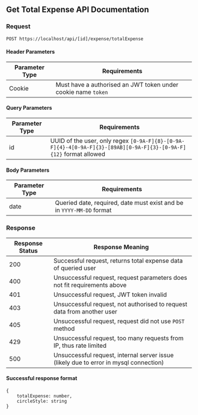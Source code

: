 ## Get Total Expense API Documentation

### Request

`POST https://localhost/api/[id]/expense/totalExpense`

#### Header Parameters

| Parameter Type | Requirements |
|----------------|--------------|
| Cookie | Must have a authorised an JWT token under cookie name `token` |

#### Query Parameters

| Parameter Type | Requirements |
|----------------|--------------|
| id | UUID of the user, only regex `[0-9A-F]{8}-[0-9A-F]{4}-4[0-9A-F]{3}-[89AB][0-9A-F]{3}-[0-9A-F]{12}` format allowed |

#### Body Parameters

| Parameter Type | Requirements |
|----------------|--------------|
| date | Queried date, required, date must exist and be in `YYYY-MM-DD` format |

### Response

| Response Status | Response Meaning |
|-|-|
| 200 | Successful request, returns total expense data of queried user |
| 400 | Unsuccessful request, request parameters does not fit requirements above |
| 401 | Unsuccessful request, JWT token invalid |
| 403 | Unsuccessful request, not authorised to request data from another user |
| 405 | Unsuccessful request, request did not use `POST` method |
| 429 | Unsuccessful request, too many requests from IP, thus rate limited |
| 500 | Unsuccessful request, internal server issue (likely due to error in mysql connection) |

#### Successful response format 

```
{
    totalExpense: number,
    circleStyle: string
}
```